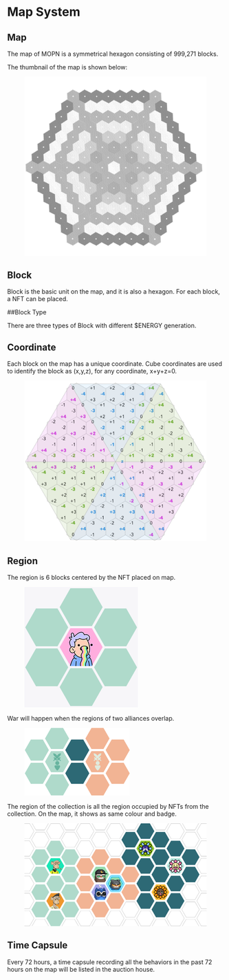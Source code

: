 # Map System

## Map

The map of MOPN is a symmetrical hexagon consisting of 999,271 blocks.&#x20;

The thumbnail of the map is shown below:

<figure><img src="../.gitbook/assets/map.png" alt=""><figcaption></figcaption></figure>

## Block

Block is the basic unit on the map, and it is also a hexagon. For each block, a NFT can be placed.

##Block Type

There are three types of Block with different $ENERGY generation.

## Coordinate

Each block on the map has a unique coordinate. Cube coordinates are used to identify the block as (x,y,z), for any coordinate, x+y+z=0.

<figure><img src="../.gitbook/assets/Coordinate.png" alt=""><figcaption></figcaption></figure>

## Region

The region is 6 blocks centered by the NFT placed on map.

<figure><img src="../.gitbook/assets/Region.png" alt=""><figcaption></figcaption></figure>

War will happen when the regions of two alliances overlap.

<figure><img src="../.gitbook/assets/two alliances overlap.png" alt=""><figcaption></figcaption></figure>

The region of the collection is all the region occupied by NFTs from the collection. On the map, it shows as same colour and badge.

<figure><img src="../.gitbook/assets/The region of the collection.png" alt=""><figcaption></figcaption></figure>

## **Time Capsule**&#x20;

Every 72 hours, a time capsule recording all the behaviors in the past 72 hours on the map will be listed in the auction house.
